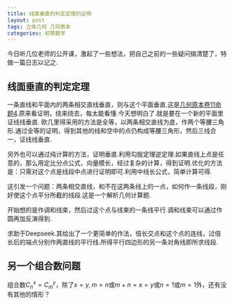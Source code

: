 ```yaml
---
title: 线面垂直的判定定理的证明
layout: post
tags: 立体几何 几何原本
categories: 初等数学
---
```

今日听几位老师的公开课，激起了一些想法，把自己之前的一些疑问搞清楚了，特做一篇日志以记之.

## 线面垂直的判定定理
 一条直线和平面内的两条相交直线垂直，则与这个平面垂直.这是[几何原本卷11命题4](https://mathcs.clarku.edu/~djoyce/java/elements/bookXI/propXI4.html).原来看证明，绕来绕去，每太能看懂.今天想明白了.就是要在一个新的平面里证线线垂直.
 欧几里得采用的方法是全等，以两条相交直线为底，作两个等腰三角形.通过全等的证明，得到其他的线和空中的点仍构成等腰三角形，然后三线合一，证线线垂直.

另外也可以通过纯计算的方法，证明垂直.利用勾股定理逆定理.如果直线上点是任意的，那么用定比分点公式，向量模长，经过复杂的计算，得到证明.优化的方法是：只需对这个点是线段中点进行证明即可.利用中线长公式，简单计算可得.

这引发一个问题：两条相交直线，和不在这两条线上的一点，如何作一条线段，刚好使这个点平分所截的线段.这是一个解析几何计算题.

开始想的是作调和线束，然后过这个点与线束的一条线平行.调和线束可以通过作圆再加反演得到.

求助于Deepseek.其给出了一个更简单的作法，倍长交点和这个点的连线，过倍长后的端点分别作两直线的平行线.所得平行四边形的另一条对角线即所求线段.

## 另一个组合数问题
组合数$C_n^x=C_m^y$，除了$x=y,m=n$或$m+n=x=y$或$n=1$或$m=1$外，还有没有其他的情形？
